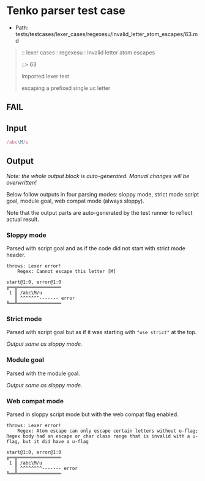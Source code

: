 # Tenko parser test case

- Path: tests/testcases/lexer_cases/regexesu/invalid_letter_atom_escapes/63.md

> :: lexer cases : regexesu : invalid letter atom escapes
>
> ::> 63
>
> Imported lexer test
>
> escaping a prefixed single uc letter

## FAIL

## Input

`````js
/abc\M/u
`````

## Output

_Note: the whole output block is auto-generated. Manual changes will be overwritten!_

Below follow outputs in four parsing modes: sloppy mode, strict mode script goal, module goal, web compat mode (always sloppy).

Note that the output parts are auto-generated by the test runner to reflect actual result.

### Sloppy mode

Parsed with script goal and as if the code did not start with strict mode header.

`````
throws: Lexer error!
    Regex: Cannot escape this letter [M]

start@1:0, error@1:0
╔══╦════════════════
 1 ║ /abc\M/u
   ║ ^^^^^^^------- error
╚══╩════════════════

`````

### Strict mode

Parsed with script goal but as if it was starting with `"use strict"` at the top.

_Output same as sloppy mode._

### Module goal

Parsed with the module goal.

_Output same as sloppy mode._

### Web compat mode

Parsed in sloppy script mode but with the web compat flag enabled.

`````
throws: Lexer error!
    Regex: Atom escape can only escape certain letters without u-flag; Regex body had an escape or char class range that is invalid with a u-flag, but it did have a u-flag

start@1:0, error@1:0
╔══╦════════════════
 1 ║ /abc\M/u
   ║ ^^^^^^^^------- error
╚══╩════════════════

`````

